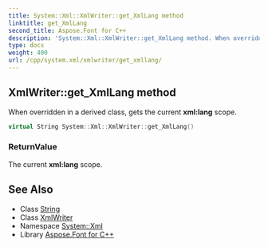 ```yaml
---
title: System::Xml::XmlWriter::get_XmlLang method
linktitle: get_XmlLang
second_title: Aspose.Font for C++
description: 'System::Xml::XmlWriter::get_XmlLang method. When overridden in a derived class, gets the current xml:lang scope in C++.'
type: docs
weight: 400
url: /cpp/system.xml/xmlwriter/get_xmllang/
---
```

## XmlWriter::get_XmlLang method


When overridden in a derived class, gets the current **xml:lang** scope.

```cpp
virtual String System::Xml::XmlWriter::get_XmlLang()
```


### ReturnValue

The current **xml:lang** scope.

## See Also

* Class [String](../../../system/string/)
* Class [XmlWriter](../)
* Namespace [System::Xml](../../)
* Library [Aspose.Font for C++](../../../)
